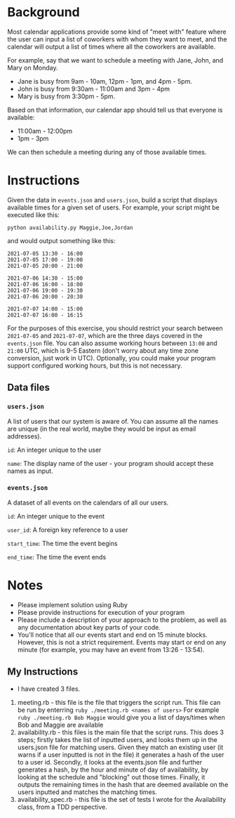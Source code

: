 # Background

Most calendar applications provide some kind of "meet with" feature where the user
can input a list of coworkers with whom they want to meet, and the calendar will
output a list of times where all the coworkers are available.

For example, say that we want to schedule a meeting with Jane, John, and Mary on Monday.

- Jane is busy from 9am - 10am, 12pm - 1pm, and 4pm - 5pm.
- John is busy from 9:30am - 11:00am and 3pm - 4pm
- Mary is busy from 3:30pm - 5pm.

Based on that information, our calendar app should tell us that everyone is available:
- 11:00am - 12:00pm
- 1pm - 3pm

We can then schedule a meeting during any of those available times.


# Instructions

Given the data in `events.json` and `users.json`, build a script that displays available times
for a given set of users. For example, your script might be executed like this:

```
python availability.py Maggie,Joe,Jordan
```

and would output something like this:

```
2021-07-05 13:30 - 16:00
2021-07-05 17:00 - 19:00
2021-07-05 20:00 - 21:00

2021-07-06 14:30 - 15:00
2021-07-06 16:00 - 18:00
2021-07-06 19:00 - 19:30
2021-07-06 20:00 - 20:30

2021-07-07 14:00 - 15:00
2021-07-07 16:00 - 16:15
```


For the purposes of this exercise, you should restrict your search between `2021-07-05` and `2021-07-07`,
which are the three days covered in the `events.json` file. You can also assume working hours between
`13:00` and `21:00` UTC, which is 9-5 Eastern (don't worry about any time zone conversion, just work in
UTC). Optionally, you could make your program support configured working hours, but this is not necessary.


## Data files

### `users.json`

A list of users that our system is aware of. You can assume all the names are unique (in the real world, maybe
they would be input as email addresses).

`id`: An integer unique to the user

`name`: The display name of the user - your program should accept these names as input.

### `events.json`

A dataset of all events on the calendars of all our users.

`id`: An integer unique to the event

`user_id`: A foreign key reference to a user

`start_time`: The time the event begins

`end_time`: The time the event ends


# Notes

- Please implement solution using Ruby
- Please provide instructions for execution of your program
- Please include a description of your approach to the problem, as well as any documentation about
  key parts of your code.
- You'll notice that all our events start and end on 15 minute blocks. However, this is not a strict
  requirement. Events may start or end on any minute (for example, you may have an event from 13:26 - 13:54).


## My Instructions

- I have created 3 files. 
1. meeting.rb - this file is the file that triggers the script run. This file can be run by enterring `ruby ./meeting.rb <names of users>`
For example `ruby ./meeting.rb Bob Maggie` would give you a list of days/times when Bob and Maggie are available
2. availability.rb - this files is the main file that the script runs. This does 3 steps; firstly takes the list of inputted users, and looks them up in the users.json file for matching users. Given they match an existing user (it warns if a user inputted is not in the file) it generates a hash of the user to a user id. Secondly, it looks at the events.json file and further generates a hash, by the hour and minute of day of availability, by looking at the schedule and "blocking" out those times. Finally, it outputs the remaining times in the hash that are deemed available on the users inputted and matches the matching times.
3. availability_spec.rb - this file is the set of tests I wrote for the Availability class, from a TDD perspective. 